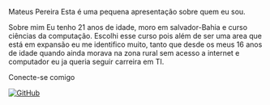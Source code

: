 Mateus Pereira
Esta é uma pequena apresentação sobre quem eu sou.

Sobre mim
Eu tenho 21 anos de idade, moro em salvador-Bahia e curso ciências da computação. Escolhi esse curso pois além de ser uma area que está em expansão eu me identifico muito, tanto que desde os meus 16 anos de idade quando ainda morava na zona rural sem acesso a internet e computador eu ja queria seguir carreira em TI.

Conecte-se comigo


[![GitHub](https://img.shields.io/badge/GitHub-100000?style=for-the-badge&logo=github&logoColor=white)](https://github.com/EuMateus551)
